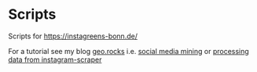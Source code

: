 # Scripts
Scripts for https://instagreens-bonn.de/

For a tutorial see my blog [geo.rocks](https://geo.rocks/) i.e. [social media mining](https://geo.rocks/post/social-media-mining/) or [processing data from instagram-scraper](https://geo.rocks/post/processing-data-from-instagram-scraper/)
